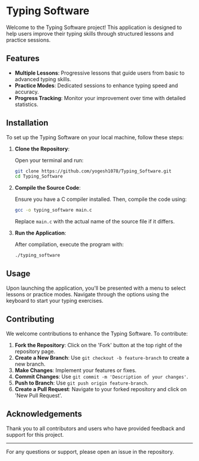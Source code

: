 # Typing Software

Welcome to the Typing Software project! This application is designed to help users improve their typing skills through structured lessons and practice sessions.

## Features

- **Multiple Lessons**: Progressive lessons that guide users from basic to advanced typing skills.
- **Practice Modes**: Dedicated sessions to enhance typing speed and accuracy.
- **Progress Tracking**: Monitor your improvement over time with detailed statistics.

## Installation

To set up the Typing Software on your local machine, follow these steps:

1. **Clone the Repository**:

   Open your terminal and run:

   ```bash
   git clone https://github.com/yogesh1078/Typing_Software.git
   cd Typing_Software
   ```

2. **Compile the Source Code**:

   Ensure you have a C compiler installed. Then, compile the code using:

   ```bash
   gcc -o typing_software main.c
   ```

   Replace `main.c` with the actual name of the source file if it differs.

3. **Run the Application**:

   After compilation, execute the program with:

   ```bash
   ./typing_software
   ```

## Usage

Upon launching the application, you'll be presented with a menu to select lessons or practice modes. Navigate through the options using the keyboard to start your typing exercises.

## Contributing

We welcome contributions to enhance the Typing Software. To contribute:

1. **Fork the Repository**: Click on the 'Fork' button at the top right of the repository page.
2. **Create a New Branch**: Use `git checkout -b feature-branch` to create a new branch.
3. **Make Changes**: Implement your features or fixes.
4. **Commit Changes**: Use `git commit -m 'Description of your changes'`.
5. **Push to Branch**: Use `git push origin feature-branch`.
6. **Create a Pull Request**: Navigate to your forked repository and click on 'New Pull Request'.


## Acknowledgements

Thank you to all contributors and users who have provided feedback and support for this project.


---

For any questions or support, please open an issue in the repository. 
